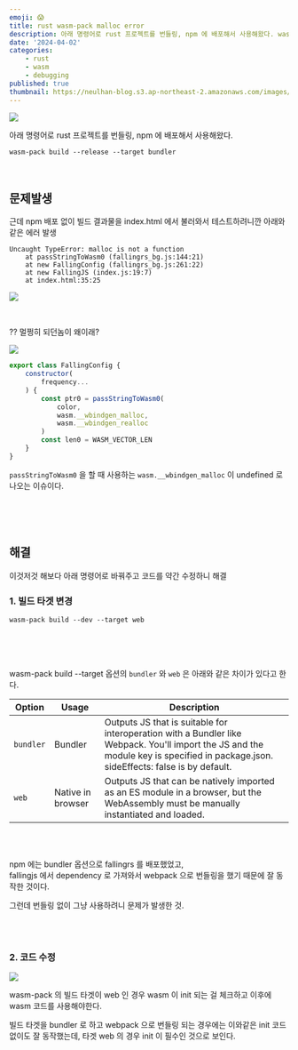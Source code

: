 ```yaml
---
emoji: 😱
title: rust wasm-pack malloc error
description: 아래 명령어로 rust 프로젝트를 번들링, npm 에 배포해서 사용해왔다. wasm-pack build --release --target bundler 근데 npm 배포 없이 빌드 결과물을 index.html 에서 불러와서 테스트하려니깐 아래와 같은 에러 발생
date: '2024-04-02'
categories:
    - rust
    - wasm
    - debugging
published: true
thumbnail: https://neulhan-blog.s3.ap-northeast-2.amazonaws.com/images/rust-wasm-pack-malloc-error/2024-04-03-09-41-53.png.webp
---
```


![](https://neulhan-blog.s3.ap-northeast-2.amazonaws.com/images/rust-wasm-pack-malloc-error/2024-04-03-09-41-53.png.webp)

아래 명령어로 rust 프로젝트를 번들링, npm 에 배포해서 사용해왔다.

```shell
wasm-pack build --release --target bundler
```

<br>

## 문제발생

근데 npm 배포 없이 빌드 결과물을 index.html 에서 불러와서 테스트하려니깐 아래와 같은 에러 발생

```
Uncaught TypeError: malloc is not a function
    at passStringToWasm0 (fallingrs_bg.js:144:21)
    at new FallingConfig (fallingrs_bg.js:261:22)
    at new FallingJS (index.js:19:7)
    at index.html:35:25
```

![](https://neulhan-blog.s3.ap-northeast-2.amazonaws.com/images/rust-wasm-pack-malloc-error/2024-04-02-11-04-34.png.webp)

<br>

?? 멀쩡히 되던놈이 왜이래?

![](https://neulhan-blog.s3.ap-northeast-2.amazonaws.com/images/rust-wasm-pack-malloc-error/2024-04-02-11-13-25.png.webp)

```js
export class FallingConfig {
    constructor(
        frequency...
    ) {
        const ptr0 = passStringToWasm0(
            color,
            wasm.__wbindgen_malloc,
            wasm.__wbindgen_realloc
        )
        const len0 = WASM_VECTOR_LEN
    }
}
```

`passStringToWasm0` 을 할 때 사용하는 `wasm.__wbindgen_malloc` 이 undefined 로 나오는 이슈이다.

<br>
<br>
<br>

## 해결

이것저것 해보다 아래 명령어로 바꿔주고 코드를 약간 수정하니 해결

### 1. 빌드 타겟 변경

```shell
wasm-pack build --dev --target web
```

<br>
<br>
<br>

wasm-pack build --target 옵션의 `bundler` 와 `web` 은 아래와 같은 차이가 있다고 한다.

| Option    | Usage             | Description                                                                                                                                                                         |
| --------- | ----------------- | ----------------------------------------------------------------------------------------------------------------------------------------------------------------------------------- |
| `bundler` | Bundler           | Outputs JS that is suitable for interoperation with a Bundler like Webpack. You'll import the JS and the module key is specified in package.json. sideEffects: false is by default. |
| `web`     | Native in browser | Outputs JS that can be natively imported as an ES module in a browser, but the WebAssembly must be manually instantiated and loaded.                                                |

<br>
<br>

npm 에는 bundler 옵션으로 fallingrs 를 배포했었고,  
fallingjs 에서 dependency 로 가져와서 webpack 으로 번들링을 했기 때문에 잘 동작한 것이다.

그런데 번들링 없이 그냥 사용하려니 문제가 발생한 것.

<br>
<br>

### 2. 코드 수정

![](https://neulhan-blog.s3.ap-northeast-2.amazonaws.com/images/rust-wasm-pack-malloc-error/2024-04-03-09-03-14.png.webp)

wasm-pack 의 빌드 타겟이 web 인 경우 wasm 이 init 되는 걸 체크하고 이후에 wasm 코드를 사용해야한다.

빌드 타겟을 bundler 로 하고 webpack 으로 번들링 되는 경우에는 이와같은 init 코드 없이도 잘 동작했는데, 타겟 web 의 경우 init 이 필수인 것으로 보인다.
